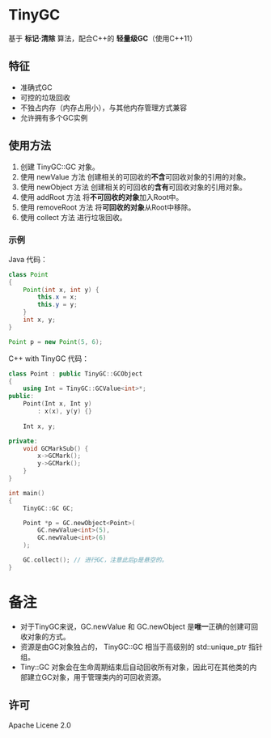 # TinyGC

基于 **标记·清除** 算法，配合C++的 **轻量级GC**（使用C++11）

## 特征

- 准确式GC
- 可控的垃圾回收
- 不独占内存（内存占用小），与其他内存管理方式兼容
- 允许拥有多个GC实例

## 使用方法

1. 创建 TinyGC::GC 对象。
2. 使用 newValue 方法 创建相关的可回收的**不含**可回收对象的引用的对象。
3. 使用 newObject 方法 创建相关的可回收的**含有**可回收对象的引用对象。
4. 使用 addRoot 方法 将**不可回收的对象**加入Root中。
5. 使用 removeRoot 方法 将**可回收的对象**从Root中移除。
6. 使用 collect 方法 进行垃圾回收。

### 示例

Java 代码：

```Java
class Point
{
    Point(int x, int y) {
        this.x = x;
        this.y = y;
    }
    int x, y;
}

Point p = new Point(5, 6);
```

C++ with TinyGC 代码：

```C++
class Point : public TinyGC::GCObject
{
    using Int = TinyGC::GCValue<int>*;
public:
    Point(Int x, Int y)
        : x(x), y(y) {}
    
    Int x, y;

private:
    void GCMarkSub() {
        x->GCMark();
        y->GCMark();
    }
}

int main()
{
    TinyGC::GC GC;

    Point *p = GC.newObject<Point>(
        GC.newValue<int>(5),
        GC.newValue<int>(6)
    );

    GC.collect(); // 进行GC，注意此后p是悬空的。
}
```

# 备注

- 对于TinyGC来说，GC.newValue 和 GC.newObject 是**唯一**正确的创建可回收对象的方式。
- 资源是由GC对象独占的， TinyGC::GC 相当于高级别的 std::unique_ptr 指针组。
- Tiny::GC 对象会在生命周期结束后自动回收所有对象，因此可在其他类的内部建立GC对象，用于管理类内的可回收资源。

## 许可

Apache Licene 2.0